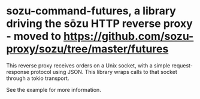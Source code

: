 # sozu-command-futures, a library driving the sōzu HTTP reverse proxy - moved to https://github.com/sozu-proxy/sozu/tree/master/futures

This reverse proxy receives orders on a Unix socket, with a simple request-response
protocol using JSON.
This library wraps calls to that socket through a tokio transport.

See the example for more information.

